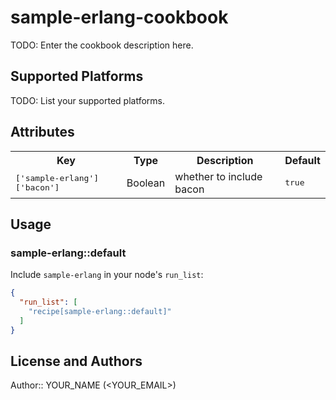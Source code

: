 # sample-erlang-cookbook

TODO: Enter the cookbook description here.

## Supported Platforms

TODO: List your supported platforms.

## Attributes

<table>
  <tr>
    <th>Key</th>
    <th>Type</th>
    <th>Description</th>
    <th>Default</th>
  </tr>
  <tr>
    <td><tt>['sample-erlang']['bacon']</tt></td>
    <td>Boolean</td>
    <td>whether to include bacon</td>
    <td><tt>true</tt></td>
  </tr>
</table>

## Usage

### sample-erlang::default

Include `sample-erlang` in your node's `run_list`:

```json
{
  "run_list": [
    "recipe[sample-erlang::default]"
  ]
}
```

## License and Authors

Author:: YOUR_NAME (<YOUR_EMAIL>)
